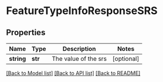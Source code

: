 # FeatureTypeInfoResponseSRS

## Properties
Name | Type | Description | Notes
------------ | ------------- | ------------- | -------------
**string** | **str** | The value of the srs | [optional] 

[[Back to Model list]](../README.md#documentation-for-models) [[Back to API list]](../README.md#documentation-for-api-endpoints) [[Back to README]](../README.md)


